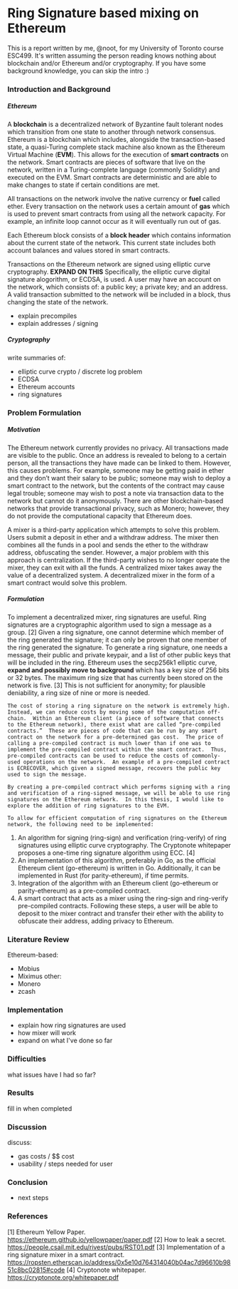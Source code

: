 # Ring Signature based mixing on Ethereum
This is a report written by me, @noot, for my University of Toronto course ESC499. It's written assuming the person reading knows nothing about blockchain and/or Ethereum and/or cryptography. If you have some background knowledge, you can skip the intro :)

### Introduction and Background
##### Ethereum
   A **blockchain** is a decentralized network of Byzantine fault tolerant nodes which transition from one state to another through network consensus. Ethereum is a blockchain which includes, alongside the transaction-based state, a quasi-Turing complete stack machine also known as the Ethereum Virtual Machine (**EVM**).  This allows for the execution of **smart contracts** on the network.  Smart contracts are pieces of software that live on the network, written in a Turing-complete language (commonly Solidity) and executed on the EVM.  Smart contracts are deterministic and are able to make changes to state if certain conditions are met.  
   
   All transactions on the network involve the native currency or **fuel** called ether.  Every transaction on the network uses a certain amount of **gas** which is used to prevent smart contracts from using all the network capacity.  For example, an infinite loop cannot occur as it will eventually run out of gas.
   
   Each Ethereum block consists of a **block header** which contains information about the current state of the network.  This current state includes both account balances and values stored in smart contracts.
   
  Transactions on the Ethereum network are signed using elliptic curve cryptography. **EXPAND ON THIS** Specifically,  the elliptic curve digital signature alogorithm, or ECDSA, is used.  A user may have an account on the network, which consists of: a public key; a private key; and an address.  A valid transaction submitted to the network will be included in a block, thus changing the state of the network.

* explain precompiles
* explain addresses / signing
  
##### Cryptography
write summaries of:
* elliptic curve crypto / discrete log problem
* ECDSA 
* Ethereum accounts
* ring signatures

### Problem Formulation
##### Motivation
  The Ethereum network currently provides no privacy.  All transactions made are visible to the public.  Once an address is revealed to belong to a certain person, all the transactions they have made can be linked to them.  However, this causes problems.  For example, someone may be getting paid in ether and they don’t want their salary to be public; someone may wish to deploy a smart contract to the network, but the contents of the contract may cause legal trouble; someone may wish to post a note via transaction data to the network but cannot do it anonymously.  There are other blockchain-based networks that provide transactional privacy, such as Monero; however, they do not provide the computational capacity that Ethereum does. 
  
  A mixer is a third-party application which attempts to solve this problem.  Users submit a deposit in ether and a withdraw address.  The mixer then combines all the funds in a pool and sends the ether to the withdraw address, obfuscating the sender.  However, a major problem with this approach is centralization.  If the third-party wishes to no longer operate the mixer, they can exit with all the funds.  A centralized mixer takes away the value of a decentralized system.  A decentralized mixer in the form of a smart contract would solve this problem.
  
##### Formulation
  To implement a decentralized mixer, ring signatures are useful.  Ring signatures are a cryptographic algorithm used to sign a message as a group. [2] Given a ring signature, one cannot determine which member of the ring generated the signature; it can only be proven that one member of the ring generated the signature.  To generate a ring signature, one needs a message, their public and private keypair, and a list of other public keys that will be included in the ring.  Ethereum uses the secp256k1 elliptic curve, **expand and possibly move to background** which has a key size of 256 bits or 32 bytes.  The maximum ring size that has currently been stored on the network is five. [3] This is not sufficient for anonymity; for plausible deniability, a ring size of nine or more is needed.
  
	The cost of storing a ring signature on the network is extremely high.  Instead, we can reduce costs by moving some of the computation off-chain.  Within an Ethereum client (a piece of software that connects to the Ethereum network), there exist what are called “pre-compiled contracts.”  These are pieces of code that can be run by any smart contract on the network for a pre-determined gas cost.  The price of calling a pre-compiled contract is much lower than if one was to implement the pre-compiled contract within the smart contract.  Thus, pre-compiled contracts can be used to reduce the costs of commonly-used operations on the network.  An example of a pre-compiled contract is ECRECOVER, which given a signed message, recovers the public key used to sign the message.
	
	By creating a pre-compiled contract which performs signing with a ring and verification of a ring-signed message, we will be able to use ring signatures on the Ethereum network.  In this thesis, I would like to explore the addition of ring signatures to the EVM.
	
	To allow for efficient computation of ring signatures on the Ethereum network, the following need to be implemented:
1. An algorithm for signing (ring-sign) and verification (ring-verify) of ring signatures using elliptic curve cryptography.  The Cryptonote whitepaper proposes a one-time ring signature algorithm using ECC. [4]
2. An implementation of this algorithm, preferably in Go, as the official Ethereum client (go-ethereum) is written in Go.  Additionally, it can be implemented in Rust (for parity-ethereum), if time permits.
3. Integration of the algorithm with an Ethereum client (go-ethereum or parity-ethereum) as a pre-compiled contract.
4. A smart contract that acts as a mixer using the ring-sign and ring-verify pre-compiled contracts.
	Following these steps, a user will be able to deposit to the mixer contract and transfer their ether with the ability to obfuscate their address, adding privacy to Ethereum.

### Literature Review
Ethereum-based:
* Mobius
* Miximus
other:
* Monero
* zcash

### Implementation
* explain how ring signatures are used
* how mixer will work
* expand on what I've done so far

### Difficulties
what issues have I had so far?

### Results
fill in when completed

### Discussion
discuss:
* gas costs / $$ cost
* usability / steps needed for user

### Conclusion
* next steps

### References
[1] Ethereum Yellow Paper. https://ethereum.github.io/yellowpaper/paper.pdf
[2] How to leak a secret. https://people.csail.mit.edu/rivest/pubs/RST01.pdf
[3] Implementation of a ring signature mixer in a smart contract. https://ropsten.etherscan.io/address/0x5e10d764314040b04ac7d96610b9851c8bc02815#code
[4] Cryptonote whitepaper. https://cryptonote.org/whitepaper.pdf
